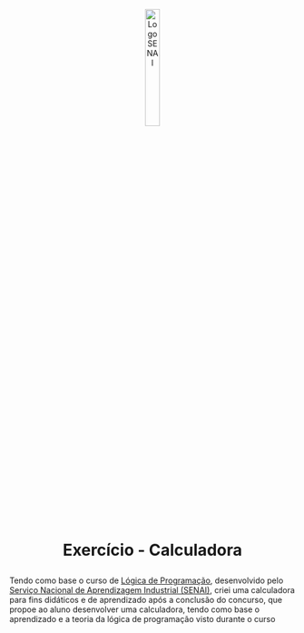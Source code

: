 

<p align="center">
  <picture>
    <img width="23%" src="https://www.sp.senai.br/images/senai.svg" alt="Logo SENAI">
  </picture>
</p>
<h1>
  <p align="center"> Exercício - Calculadora </p>
</h1>

Tendo como base o curso de <a href="https://online.sp.senai.br/curso/95088/483/competencia-transversal-logica-de-programacao"> Lógica de Programação</a>, desenvolvido pelo <a href="https://www.sp.senai.br/"> Serviço Nacional de Aprendizagem Industrial (SENAI)</a>, criei uma calculadora para fins didáticos e de aprendizado após a conclusão do concurso, que propoe ao aluno desenvolver uma calculadora, tendo como base o aprendizado e a teoria da lógica de programação visto durante o curso

